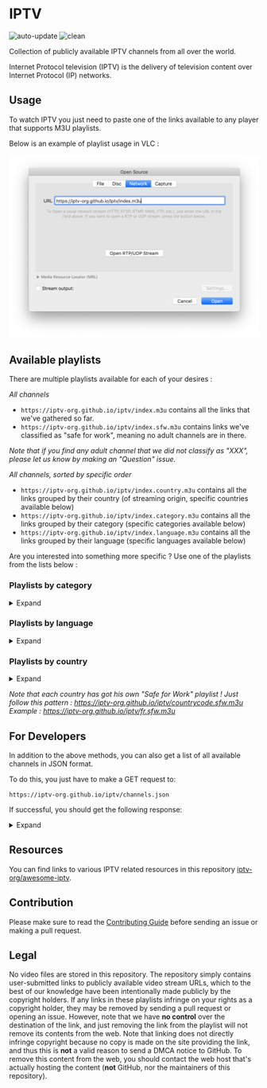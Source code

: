# IPTV

![auto-update](https://github.com/iptv-org/iptv/actions/workflows/auto-update.yml/badge.svg)
![clean](https://github.com/iptv-org/iptv/actions/workflows/clean.yml/badge.svg)

Collection of publicly available IPTV channels from all over the world.

Internet Protocol television (IPTV) is the delivery of television content over Internet Protocol (IP) networks.

## Usage

To watch IPTV you just need to paste one of the links available to any player that supports M3U playlists.

Below is an example of playlist usage in VLC :

![VLC Network Panel](.readme/preview.png)

## Available playlists

There are multiple playlists available for each of your desires :

*All channels*
- `https://iptv-org.github.io/iptv/index.m3u` contains all the links that we've gathered so far.
- `https://iptv-org.github.io/iptv/index.sfw.m3u` contains links we've classified as "safe for work", meaning no adult channels are in there.

*Note that if you find any adult channel that we did not classify as "XXX", please let us know by making an "Question" issue.*

*All channels, sorted by specific order*
- `https://iptv-org.github.io/iptv/index.country.m3u` contains all the links grouped by their country (of streaming origin, specific countries available below)
- `https://iptv-org.github.io/iptv/index.category.m3u` contains all the links grouped by their category (specific categories available below)
- `https://iptv-org.github.io/iptv/index.language.m3u` contains all the links grouped by their language (specific languages available below)

Are you interested into something more specific ? Use one of the playlists from the lists below :

### Playlists by category

<details>
<summary>Expand</summary>
<br>

<!-- prettier-ignore -->
#include "./.readme/_categories.md"

</details>

### Playlists by language

<details>
<summary>Expand</summary>
<br>

<!-- prettier-ignore -->
#include "./.readme/_languages.md"

</details>

### Playlists by country

<details>
<summary>Expand</summary>
<br>

<!-- prettier-ignore -->
#include "./.readme/_countries.md"

</details>

*Note that each country has got his own "Safe for Work" playlist ! Just follow this pattern : https://iptv-org.github.io/iptv/countrycode.sfw.m3u
Example : https://iptv-org.github.io/iptv/fr.sfw.m3u*

## For Developers

In addition to the above methods, you can also get a list of all available channels in JSON format.

To do this, you just have to make a GET request to:

```
https://iptv-org.github.io/iptv/channels.json
```

If successful, you should get the following response:

<details>
<summary>Expand</summary>
<br>
  
```
[
  ...
  {
    "name": "CNN",
    "logo": "https://i.imgur.com/ilZJT5s.png",
    "url": "http://ott-cdn.ucom.am/s27/index.m3u8",
    "category": "News",
    "languages": [
      {
        "code": "eng",
        "name": "English"
      }
    ],
    "countries": [
      {
        "code": "us",
        "name": "United States"
      },
      {
        "code": "ca",
        "name": "Canada"
      }
    ],
    "tvg": {
      "id": "cnn.us",
      "name": "CNN",
      "url": "http://epg.streamstv.me/epg/guide-usa.xml.gz"
    }
  },
  ...
]
```
</details>

## Resources

You can find links to various IPTV related resources in this repository [iptv-org/awesome-iptv](https://github.com/iptv-org/awesome-iptv).

## Contribution

Please make sure to read the [Contributing Guide](CONTRIBUTING.md) before sending an issue or making a pull request.

## Legal

No video files are stored in this repository. The repository simply contains user-submitted links to publicly available video stream URLs, which to the best of our knowledge have been intentionally made publicly by the copyright holders. If any links in these playlists infringe on your rights as a copyright holder, they may be removed by sending a pull request or opening an issue. However, note that we have **no control** over the destination of the link, and just removing the link from the playlist will not remove its contents from the web. Note that linking does not directly infringe copyright because no copy is made on the site providing the link, and thus this is **not** a valid reason to send a DMCA notice to GitHub. To remove this content from the web, you should contact the web host that's actually hosting the content (**not** GitHub, nor the maintainers of this repository).
